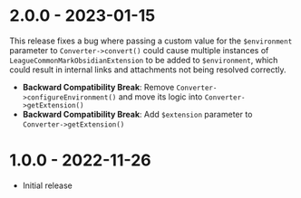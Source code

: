 # 2.0.0 - 2023-01-15

This release fixes a bug where passing a custom value for the `$environment`
parameter to `Converter->convert()` could cause multiple instances of
`LeagueCommonMarkObsidianExtension` to be added to `$environment`, which could
result in internal links and attachments not being resolved correctly.

- **Backward Compatibility Break**: Remove `Converter->configureEnvironment()`
  and move its logic into `Converter->getExtension()`
- **Backward Compatibility Break**: Add `$extension` parameter to
  `Converter->getExtension()`

# 1.0.0 - 2022-11-26

- Initial release
